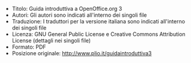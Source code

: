 * Titolo: Guida introduttiva a OpenOffice.org 3
* Autori: Gli autori sono indicati all'interno dei singoli file
* Traduzione: I traduttori per la versione italiana sono indicati all'interno dei singoli file
* Licenza: GNU General Public License e Creative Commons Attribution License (dettagli nei singoli file)
* Formato: PDF
* Posizione originale: http://www.plio.it/guidaintroduttiva3